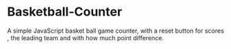 # Basketball-Counter

A simple JavaScript basket ball game counter, with a reset  button for scores , the leading team and with how much point difference.